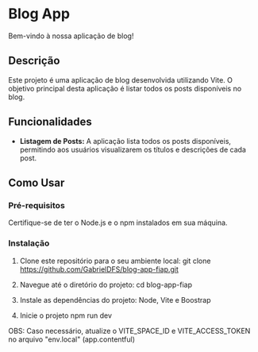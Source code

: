 # Blog App

Bem-vindo à nossa aplicação de blog!

## Descrição

Este projeto é uma aplicação de blog desenvolvida utilizando Vite. O objetivo principal desta aplicação é listar todos os posts disponíveis no blog.

## Funcionalidades

- **Listagem de Posts:** A aplicação lista todos os posts disponíveis, permitindo aos usuários visualizarem os títulos e descrições de cada post.
  
## Como Usar

### Pré-requisitos

Certifique-se de ter o Node.js e o npm instalados em sua máquina.

### Instalação

1. Clone este repositório para o seu ambiente local:
    git clone https://github.com/GabrielDFS/blog-app-fiap.git

2. Navegue até o diretório do projeto:
    cd blog-app-fiap

3. Instale as dependências do projeto:
    Node, Vite e Boostrap

4. Inicie o projeto
    npm run dev

OBS: Caso necessário, atualize o VITE_SPACE_ID e VITE_ACCESS_TOKEN no arquivo "env.local" (app.contentful)
